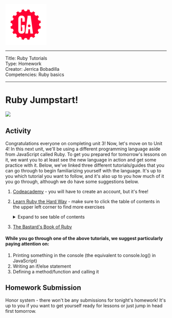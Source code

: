 ![](/ga_cog.png)

---
Title: Ruby Tutorials<br>
Type: Homework<br>
Creator: Jerrica Bobadilla<br>
Competencies: Ruby basics 

---

# Ruby Jumpstart! 

![](https://cdn-images-1.medium.com/max/2000/1*nLYGAk0_YP5JejzTi5_G7A.png)

## Activity 

Congratulations everyone on completing unit 3! Now, let's move on to Unit 4! In this next unit, we'll be using a different programming language aside from JavaScript called Ruby. To get you prepared for tomorrow's lessons on it, we want you to at least see the new language in action and get some practice with it. Below, we've linked three different tutorials/guides that you can go through to begin familiarizing yourself with the language. It's up to you which tutorial you want to follow, and it's also up to you how much of it you go through, although we do have some suggestions below. 

1. [Codeacademy](https://www.codecademy.com/learn/ruby) - you will have to create an account, but it's free!
1. [Learn Ruby the Hard Way](https://learnrubythehardway.org/book/ex1.html) - make sure to click the table of contents in the upper left corner to find more exercises
    <details> <summary>Expand to see table of contents</summary>
  
    ![](https://i.imgur.com/2R78i5x.png)
  
    </details>
1. [The Bastard's Book of Ruby](http://ruby.bastardsbook.com/toc/)
    
#### While you go through one of the above tutorials, we suggest particularly paying attention on: 

1. Printing something in the console (the equivalent to console.log() in JavaScript)
1. Writing an if/else statement
1. Defining a method/function and calling it

## Homework Submission

Honor system - there won't be any submissions for tonight's homework! It's up to you if you want to get yourself ready for lessons or just jump in head first tomorrow. 
